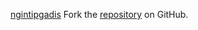 [ngintipgadis](https://ngintipgadis.pages.dev/)
Fork the [repository](https://github.com/jojtoview) on GitHub.